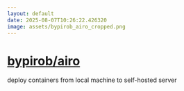 ```yaml
---
layout: default
date: 2025-08-07T10:26:22.426320
image: assets/bypirob_airo_cropped.png
---
```


# [bypirob/airo](https://github.com/bypirob/airo)

deploy containers from local machine to self-hosted server
